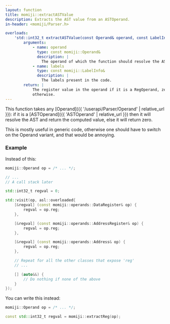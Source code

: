 ```yaml
---
layout: function
title: momiji::extractASTValue
description: Extracts the AST value from an ASTOperand.
in-header: <momiji/Parser.h>

overloads:
    'std::int32_t extractASTValue(const Operand& operand, const LabelInfo& labels)':
        arguments:
            - name: operand
              type: const momiji::Operand&
              description: |
                The operand of which the function should resolve the AST.
            - name: labels
              type: const momiji::LabelInfo&
              description: |
                The labels present in the code.
        return: |
            The register value in the operand if it is a RegOperand, zero
            otherwise.
---
```

This function takes any [Operand]({{ '/userapi/Parser/Operand' | relative_url }}): if it is a
[ASTOperand]({{ 'ASTOperand' | relative_url }}) then it will resolve the AST and return the computed
value, else it will return zero.

This is mostly useful in generic code, otherwise one should have to switch on
the Operand variant, and that would be annoying.

### Example

Instead of this:

```cpp
momiji::Operand op = /* ... */;

// ...
// A call stack later

std::int32_t regval = 0;

std::visit(op, asl::overloaded{
    [&regval] (const momiji::operands::DataRegister& op) {
        regval = op.reg;
    },

    [&regval] (const momiji::operands::AddressRegister& op) {
        regval = op.reg;
    },

    [&regval] (const momiji::operands::Address& op) {
        regval = op.reg;
    },

    // Repeat for all the other classes that expose 'reg'
    // ...

    [] (auto&&) {
        // Do nothing if none of the above
    }
});

```

You can write this instead:

```cpp
momiji::Operand op = /* ... */;

const std::int32_t regval = momiji::extractReg(op);
```
